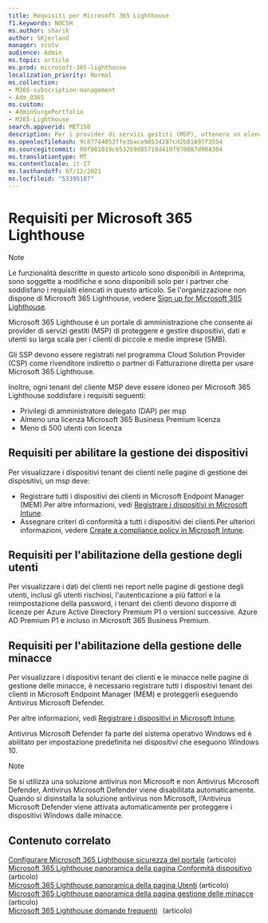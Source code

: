 ```yaml
---
title: Requisiti per Microsoft 365 Lighthouse
f1.keywords: NOCSH
ms.author: sharik
author: SKjerland
manager: scotv
audience: Admin
ms.topic: article
ms.prod: microsoft-365-lighthouse
localization_priority: Normal
ms.collection:
- M365-subscription-management
- Adm_O365
ms.custom:
- AdminSurgePortfolio
- M365-Lighthouse
search.appverid: MET150
description: Per i provider di servizi gestiti (MSP), ottenere un elenco di requisiti da utilizzare Microsoft 365 Lighthouse.
ms.openlocfilehash: 9c87744053ffe3bace90534287cd2b81697f3554
ms.sourcegitcommit: 00f001019c653269d85718d410f970887d904304
ms.translationtype: MT
ms.contentlocale: it-IT
ms.lasthandoff: 07/12/2021
ms.locfileid: "53395187"
---
```

# <a name="requirements-for-microsoft-365-lighthouse"></a>Requisiti per Microsoft 365 Lighthouse

> [!NOTE]
> Le funzionalità descritte in questo articolo sono disponibili in Anteprima, sono soggette a modifiche e sono disponibili solo per i partner che soddisfano i requisiti elencati in questo articolo. Se l'organizzazione non dispone di Microsoft 365 Lighthouse, vedere [Sign up for Microsoft 365 Lighthouse](m365-lighthouse-sign-up.md).

Microsoft 365 Lighthouse è un portale di amministrazione che consente ai provider di servizi gestiti (MSP) di proteggere e gestire dispositivi, dati e utenti su larga scala per i clienti di piccole e medie imprese (SMB).  

Gli SSP devono essere registrati nel programma Cloud Solution Provider (CSP) come rivenditore indiretto o partner di Fatturazione diretta per usare Microsoft 365 Lighthouse.  

Inoltre, ogni tenant del cliente MSP deve essere idoneo per Microsoft 365 Lighthouse soddisfare i requisiti seguenti: 
 
- Privilegi di amministratore delegato (DAP) per msp 
- Almeno una licenza Microsoft 365 Business Premium licenza 
- Meno di 500 utenti con licenza  

## <a name="requirements-for-enablingdevice-management"></a>Requisiti per abilitare la gestione dei dispositivi   

Per visualizzare i dispositivi tenant dei clienti nelle pagine di gestione dei dispositivi, un msp deve:    

- Registrare tutti i dispositivi dei clienti in Microsoft Endpoint Manager (MEM).Per altre informazioni, vedi [Registrare i dispositivi in Microsoft Intune](/mem/intune/enrollment/).
- Assegnare criteri di conformità a tutti i dispositivi dei clienti.Per ulteriori informazioni, vedere [Create a compliance policy in Microsoft Intune](/mem/intune/protect/create-compliance-policy). 

## <a name="requirements-for-enabling-usermanagement"></a>Requisiti per l'abilitazione della gestione degli utenti 

Per visualizzare i dati dei clienti nei report nelle pagine di gestione degli utenti, inclusi gli utenti rischiosi, l'autenticazione a più fattori e la reimpostazione della password, i tenant dei clienti devono disporre di licenze per Azure Active Directory Premium P1 o versioni successive. Azure AD Premium P1 è incluso in Microsoft 365 Business Premium.   

## <a name="requirements-for-enablingthreat-management"></a>Requisiti per l'abilitazione della gestione delle minacce 

Per visualizzare i dispositivi tenant dei clienti e le minacce nelle pagine di gestione delle minacce, è necessario registrare tutti i dispositivi tenant dei clienti in Microsoft Endpoint Manager (MEM) e proteggerli eseguendo Antivirus Microsoft Defender.  

Per altre informazioni, vedi [Registrare i dispositivi in Microsoft Intune](/mem/intune/enrollment/).  

Antivirus Microsoft Defender fa parte del sistema operativo Windows ed è abilitato per impostazione predefinita nei dispositivi che eseguono Windows 10.  

> [!NOTE] 
> Se si utilizza una soluzione antivirus non Microsoft e non Antivirus Microsoft Defender, Antivirus Microsoft Defender viene disabilitata automaticamente. Quando si disinstalla la soluzione antivirus non Microsoft, l'Antivirus Microsoft Defender viene attivata automaticamente per proteggere i dispositivi Windows dalle minacce.    

## <a name="related-content"></a>Contenuto correlato   

[Configurare Microsoft 365 Lighthouse sicurezza del portale](m365-lighthouse-configure-portal-security.md) (articolo)\
[Microsoft 365 Lighthouse panoramica della pagina Conformità dispositivo](m365-lighthouse-device-compliance-page-overview.md) (articolo)\
[Microsoft 365 Lighthouse panoramica della pagina Utenti](m365-lighthouse-users-page-overview.md) (articolo)\
[Microsoft 365 Lighthouse panoramica della pagina gestione delle minacce](m365-lighthouse-threat-management-page-overview.md) (articolo)\
[Microsoft 365 Lighthouse domande frequenti](m365-lighthouse-faq.yml)   (articolo)

